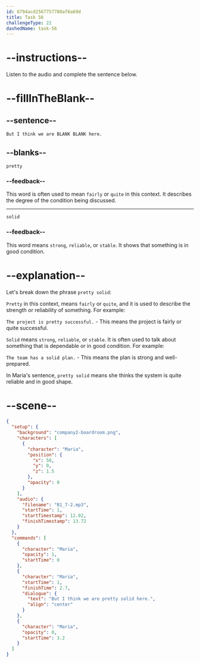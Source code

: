 ```yaml
---
id: 6794acd2567757780af6a69d
title: Task 56
challengeType: 22
dashedName: task-56
---
```

<!-- (Audio) Maria: But I think we are pretty solid here. -->

# --instructions--

Listen to the audio and complete the sentence below.

# --fillInTheBlank--

## --sentence--

`But I think we are BLANK BLANK here.`

## --blanks--

`pretty`

### --feedback--

This word is often used to mean `fairly` or `quite` in this context. It describes the degree of the condition being discussed.

---

`solid`

### --feedback--

This word means `strong`, `reliable`, or `stable`. It shows that something is in good condition.

# --explanation--

Let's break down the phrase `pretty solid`:  

`Pretty` in this context, means `fairly` or `quite`, and it is used to describe the strength or reliability of something. For example:  

`The project is pretty successful.` - This means the project is fairly or quite successful.  

`Solid` means `strong`, `reliable`, or `stable`. It is often used to talk about something that is dependable or in good condition. For example:  

`The team has a solid plan.` - This means the plan is strong and well-prepared.  

In Maria's sentence, `pretty solid` means she thinks the system is quite reliable and in good shape.

# --scene--

```json
{
  "setup": {
    "background": "company2-boardroom.png",
    "characters": [
      {
        "character": "Maria",
        "position": {
          "x": 50,
          "y": 0,
          "z": 1.5
        },
        "opacity": 0
      }
    ],
    "audio": {
      "filename": "B1_7-2.mp3",
      "startTime": 1,
      "startTimestamp": 12.02,
      "finishTimestamp": 13.72
    }
  },
  "commands": [
    {
      "character": "Maria",
      "opacity": 1,
      "startTime": 0
    },
    {
      "character": "Maria",
      "startTime": 1,
      "finishTime": 2.7,
      "dialogue": {
        "text": "But I think we are pretty solid here.",
        "align": "center"
      }
    },
    {
      "character": "Maria",
      "opacity": 0,
      "startTime": 3.2
    }
  ]
}
```
